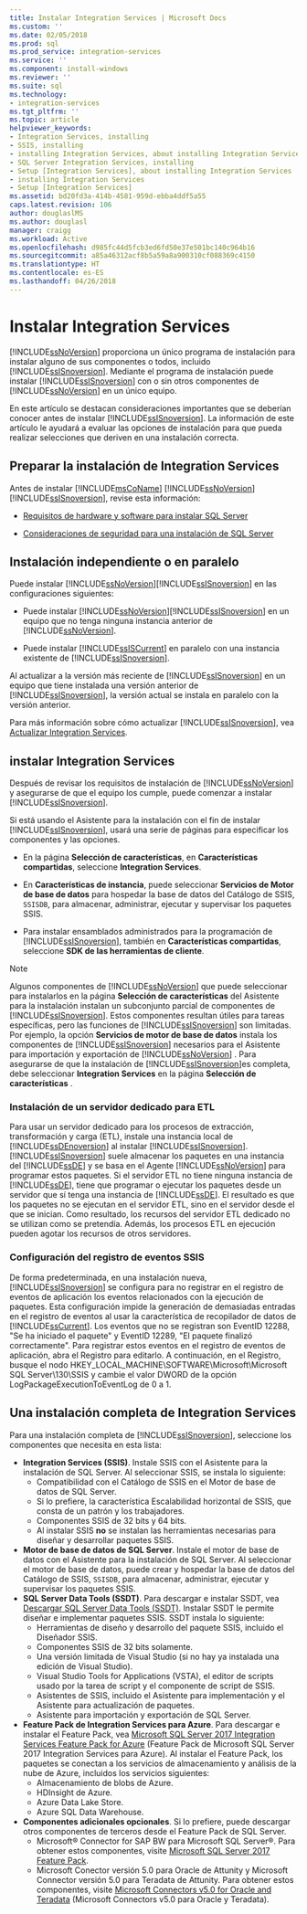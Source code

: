 ```yaml
---
title: Instalar Integration Services | Microsoft Docs
ms.custom: ''
ms.date: 02/05/2018
ms.prod: sql
ms.prod_service: integration-services
ms.service: ''
ms.component: install-windows
ms.reviewer: ''
ms.suite: sql
ms.technology:
- integration-services
ms.tgt_pltfrm: ''
ms.topic: article
helpviewer_keywords:
- Integration Services, installing
- SSIS, installing
- installing Integration Services, about installing Integration Services
- SQL Server Integration Services, installing
- Setup [Integration Services], about installing Integration Services
- installing Integration Services
- Setup [Integration Services]
ms.assetid: bd20fd3a-414b-4581-959d-ebba4ddf5a55
caps.latest.revision: 106
author: douglaslMS
ms.author: douglasl
manager: craigg
ms.workload: Active
ms.openlocfilehash: d985fc44d5fcb3ed6fd50e37e501bc140c964b16
ms.sourcegitcommit: a85a46312acf8b5a59a8a900310cf088369c4150
ms.translationtype: HT
ms.contentlocale: es-ES
ms.lasthandoff: 04/26/2018
---
```

# <a name="install-integration-services"></a>Instalar Integration Services
  [!INCLUDE[ssNoVersion](../../includes/ssnoversion-md.md)] proporciona un único programa de instalación para instalar alguno de sus componentes o todos, incluido [!INCLUDE[ssISnoversion](../../includes/ssisnoversion-md.md)]. Mediante el programa de instalación puede instalar [!INCLUDE[ssISnoversion](../../includes/ssisnoversion-md.md)] con o sin otros componentes de [!INCLUDE[ssNoVersion](../../includes/ssnoversion-md.md)] en un único equipo.    
    
 En este artículo se destacan consideraciones importantes que se deberían conocer antes de instalar [!INCLUDE[ssISnoversion](../../includes/ssisnoversion-md.md)]. La información de este artículo le ayudará a evaluar las opciones de instalación para que pueda realizar selecciones que deriven en una instalación correcta.    
    
## <a name="preparing-to-install-integration-services"></a>Preparar la instalación de Integration Services    
 Antes de instalar [!INCLUDE[msCoName](../../includes/msconame-md.md)] [!INCLUDE[ssNoVersion](../../includes/ssnoversion-md.md)] [!INCLUDE[ssISnoversion](../../includes/ssisnoversion-md.md)], revise esta información:    
    
-   [Requisitos de hardware y software para instalar SQL Server](../../sql-server/install/hardware-and-software-requirements-for-installing-sql-server.md)    
    
-   [Consideraciones de seguridad para una instalación de SQL Server](../../sql-server/install/security-considerations-for-a-sql-server-installation.md)    
    
## <a name="installing-standalone-or-side-by-side"></a>Instalación independiente o en paralelo    
Puede instalar [!INCLUDE[ssNoVersion](../../includes/ssnoversion-md.md)][!INCLUDE[ssISnoversion](../../includes/ssisnoversion-md.md)] en las configuraciones siguientes:    
    
-   Puede instalar [!INCLUDE[ssNoVersion](../../includes/ssnoversion-md.md)][!INCLUDE[ssISnoversion](../../includes/ssisnoversion-md.md)] en un equipo que no tenga ninguna instancia anterior de [!INCLUDE[ssNoVersion](../../includes/ssnoversion-md.md)].    
    
-   Puede instalar [!INCLUDE[ssISCurrent](../../includes/ssiscurrent-md.md)] en paralelo con una instancia existente de [!INCLUDE[ssISnoversion](../../includes/ssisnoversion-md.md)].    
    
Al actualizar a la versión más reciente de [!INCLUDE[ssISnoversion](../../includes/ssisnoversion-md.md)] en un equipo que tiene instalada una versión anterior de [!INCLUDE[ssISnoversion](../../includes/ssisnoversion-md.md)], la versión actual se instala en paralelo con la versión anterior.    
    
Para más información sobre cómo actualizar [!INCLUDE[ssISnoversion](../../includes/ssisnoversion-md.md)], vea [Actualizar Integration Services](../../integration-services/install-windows/upgrade-integration-services.md).
    
## <a name="installing-integration-services"></a>instalar Integration Services    
 Después de revisar los requisitos de instalación de [!INCLUDE[ssNoVersion](../../includes/ssnoversion-md.md)] y asegurarse de que el equipo los cumple, puede comenzar a instalar [!INCLUDE[ssISnoversion](../../includes/ssisnoversion-md.md)].    
     
Si está usando el Asistente para la instalación con el fin de instalar [!INCLUDE[ssISnoversion](../../includes/ssisnoversion-md.md)], usará una serie de páginas para especificar los componentes y las opciones.

-   En la página **Selección de características**, en **Características compartidas**, seleccione **Integration Services**.

-   En **Características de instancia**, puede seleccionar **Servicios de Motor de base de datos** para hospedar la base de datos del Catálogo de SSIS, `SSISDB`, para almacenar, administrar, ejecutar y supervisar los paquetes SSIS.

-   Para instalar ensamblados administrados para la programación de [!INCLUDE[ssISnoversion](../../includes/ssisnoversion-md.md)], también en **Características compartidas**, seleccione **SDK de las herramientas de cliente**.

> [!NOTE]
> Algunos componentes de [!INCLUDE[ssNoVersion](../../includes/ssnoversion-md.md)] que puede seleccionar para instalarlos en la página **Selección de características** del Asistente para la instalación instalan un subconjunto parcial de componentes de [!INCLUDE[ssISnoversion](../../includes/ssisnoversion-md.md)]. Estos componentes resultan útiles para tareas específicas, pero las funciones de [!INCLUDE[ssISnoversion](../../includes/ssisnoversion-md.md)] son limitadas. Por ejemplo, la opción **Servicios de motor de base de datos** instala los componentes de [!INCLUDE[ssISnoversion](../../includes/ssisnoversion-md.md)] necesarios para el Asistente para importación y exportación de [!INCLUDE[ssNoVersion](../../includes/ssnoversion-md.md)] . Para asegurarse de que la instalación de [!INCLUDE[ssISnoversion](../../includes/ssisnoversion-md.md)]es completa, debe seleccionar **Integration Services** en la página **Selección de características** .

### <a name="installing-a-dedicated-server-for-etl"></a>Instalación de un servidor dedicado para ETL

Para usar un servidor dedicado para los procesos de extracción, transformación y carga (ETL), instale una instancia local de [!INCLUDE[ssDEnoversion](../../includes/ssdenoversion-md.md)] al instalar [!INCLUDE[ssISnoversion](../../includes/ssisnoversion-md.md)]. [!INCLUDE[ssISnoversion](../../includes/ssisnoversion-md.md)] suele almacenar los paquetes en una instancia del [!INCLUDE[ssDE](../../includes/ssde-md.md)] y se basa en el Agente [!INCLUDE[ssNoVersion](../../includes/ssnoversion-md.md)] para programar estos paquetes. Si el servidor ETL no tiene ninguna instancia de [!INCLUDE[ssDE](../../includes/ssde-md.md)], tiene que programar o ejecutar los paquetes desde un servidor que sí tenga una instancia de [!INCLUDE[ssDE](../../includes/ssde-md.md)]. El resultado es que los paquetes no se ejecutan en el servidor ETL, sino en el servidor desde el que se inician. Como resultado, los recursos del servidor ETL dedicado no se utilizan como se pretendía. Además, los procesos ETL en ejecución pueden agotar los recursos de otros servidores.

### <a name="configuring-ssis-event-logging"></a>Configuración del registro de eventos SSIS
    
De forma predeterminada, en una instalación nueva, [!INCLUDE[ssISnoversion](../../includes/ssisnoversion-md.md)] se configura para no registrar en el registro de eventos de aplicación los eventos relacionados con la ejecución de paquetes. Esta configuración impide la generación de demasiadas entradas en el registro de eventos al usar la característica de recopilador de datos de [!INCLUDE[ssCurrent](../../includes/sscurrent-md.md)]. Los eventos que no se registran son EventID 12288, "Se ha iniciado el paquete" y EventID 12289, "El paquete finalizó correctamente". Para registrar estos eventos en el registro de eventos de aplicación, abra el Registro para editarlo. A continuación, en el Registro, busque el nodo HKEY_LOCAL_MACHINE\SOFTWARE\Microsoft\Microsoft SQL Server\130\SSIS y cambie el valor DWORD de la opción LogPackageExecutionToEventLog de 0 a 1.    
    
## <a name="a-complete-installation-of-integration-services"></a>Una instalación completa de Integration Services

Para una instalación completa de [!INCLUDE[ssISnoversion](../../includes/ssisnoversion-md.md)], seleccione los componentes que necesita en esta lista:

-   **Integration Services (SSIS)**. Instale SSIS con el Asistente para la instalación de SQL Server. Al seleccionar SSIS, se instala lo siguiente:
    -   Compatibilidad con el Catálogo de SSIS en el Motor de base de datos de SQL Server.
    -   Si lo prefiere, la característica Escalabilidad horizontal de SSIS, que consta de un patrón y los trabajadores.
    -   Componentes SSIS de 32 bits y 64 bits.
    -   Al instalar SSIS **no** se instalan las herramientas necesarias para diseñar y desarrollar paquetes SSIS.
-   **Motor de base de datos de SQL Server**. Instale el motor de base de datos con el Asistente para la instalación de SQL Server. Al seleccionar el motor de base de datos, puede crear y hospedar la base de datos del Catálogo de SSIS, `SSISDB`, para almacenar, administrar, ejecutar y supervisar los paquetes SSIS.
-   **SQL Server Data Tools (SSDT)**. Para descargar e instalar SSDT, vea [Descargar SQL Server Data Tools (SSDT)](../../ssdt/download-sql-server-data-tools-ssdt.md). Instalar SSDT le permite diseñar e implementar paquetes SSIS. SSDT instala lo siguiente:
    -   Herramientas de diseño y desarrollo del paquete SSIS, incluido el Diseñador SSIS.
    -   Componentes SSIS de 32 bits solamente.
    -   Una versión limitada de Visual Studio (si no hay ya instalada una edición de Visual Studio).
    -   Visual Studio Tools for Applications (VSTA), el editor de scripts usado por la tarea de script y el componente de script de SSIS.
    -   Asistentes de SSIS, incluido el Asistente para implementación y el Asistente para actualización de paquetes.
    -   Asistente para importación y exportación de SQL Server.
-   **Feature Pack de Integration Services para Azure**. Para descargar e instalar el Feature Pack, vea [Microsoft SQL Server 2017 Integration Services Feature Pack for Azure](https://www.microsoft.com/download/details.aspx?id=54798) (Feature Pack de Microsoft SQL Server 2017 Integration Services para Azure). Al instalar el Feature Pack, los paquetes se conectan a los servicios de almacenamiento y análisis de la nube de Azure, incluidos los servicios siguientes:
    -   Almacenamiento de blobs de Azure.
    -   HDInsight de Azure.
    -   Azure Data Lake Store.
    -   Azure SQL Data Warehouse.
-   **Componentes adicionales opcionales**. Si lo prefiere, puede descargar otros componentes de terceros desde el Feature Pack de SQL Server.
    -   Microsoft® Connector for SAP BW para Microsoft SQL Server®. Para obtener estos componentes, visite [Microsoft SQL Server 2017 Feature Pack](https://www.microsoft.com/download/details.aspx?id=55992).
    -   Microsoft Conector versión 5.0 para Oracle de Attunity y Microsoft Connector versión 5.0 para Teradata de Attunity. Para obtener estos componentes, visite [Microsoft Connectors v5.0 for Oracle and Teradata](https://www.microsoft.com/download/details.aspx?id=55179) (Microsoft Connectors v5.0 para Oracle y Teradata).
